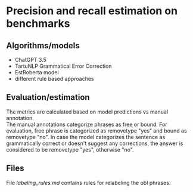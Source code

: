 
#  Precision and recall estimation on benchmarks

## Algorithms/models

* ChatGPT 3.5
* TartuNLP Grammatical Error Correction
* EstRoberta model
* different rule based approaches

## Evaluation/estimation

The metrics are calculated based on model predictions vs manual annotation.  
The manual annotations categorize phrases as free or bound. For evaluation, free phrase is categorized as removetype "yes" and bound as removetype "no".
In case the model categorizes the sentence as grammatically correct or doesn't suggest any corrections, the answer is considered to be removetype "yes", otherwise "no".

## Files

File *labeling_rules.md* contains rules for relabeling the obl phrases.


